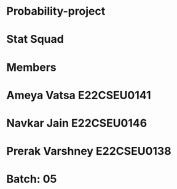 # Probability-project
# Stat Squad
# Members
# Ameya Vatsa E22CSEU0141
# Navkar Jain E22CSEU0146
# Prerak Varshney E22CSEU0138
# Batch: 05
